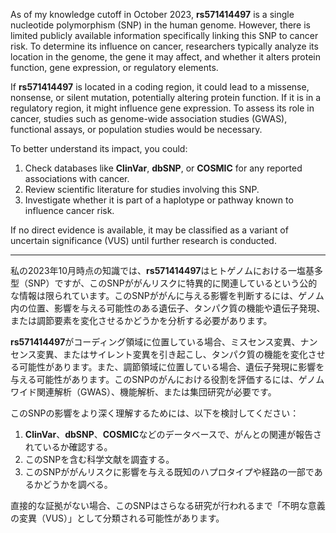 As of my knowledge cutoff in October 2023, **rs571414497** is a single nucleotide polymorphism (SNP) in the human genome. However, there is limited publicly available information specifically linking this SNP to cancer risk. To determine its influence on cancer, researchers typically analyze its location in the genome, the gene it may affect, and whether it alters protein function, gene expression, or regulatory elements.

If **rs571414497** is located in a coding region, it could lead to a missense, nonsense, or silent mutation, potentially altering protein function. If it is in a regulatory region, it might influence gene expression. To assess its role in cancer, studies such as genome-wide association studies (GWAS), functional assays, or population studies would be necessary.

To better understand its impact, you could:
1. Check databases like **ClinVar**, **dbSNP**, or **COSMIC** for any reported associations with cancer.
2. Review scientific literature for studies involving this SNP.
3. Investigate whether it is part of a haplotype or pathway known to influence cancer risk.

If no direct evidence is available, it may be classified as a variant of uncertain significance (VUS) until further research is conducted.

---

私の2023年10月時点の知識では、**rs571414497**はヒトゲノムにおける一塩基多型（SNP）ですが、このSNPががんリスクに特異的に関連しているという公的な情報は限られています。このSNPががんに与える影響を判断するには、ゲノム内の位置、影響を与える可能性のある遺伝子、タンパク質の機能や遺伝子発現、または調節要素を変化させるかどうかを分析する必要があります。

**rs571414497**がコーディング領域に位置している場合、ミスセンス変異、ナンセンス変異、またはサイレント変異を引き起こし、タンパク質の機能を変化させる可能性があります。また、調節領域に位置している場合、遺伝子発現に影響を与える可能性があります。このSNPのがんにおける役割を評価するには、ゲノムワイド関連解析（GWAS）、機能解析、または集団研究が必要です。

このSNPの影響をより深く理解するためには、以下を検討してください：
1. **ClinVar**、**dbSNP**、**COSMIC**などのデータベースで、がんとの関連が報告されているか確認する。
2. このSNPを含む科学文献を調査する。
3. このSNPががんリスクに影響を与える既知のハプロタイプや経路の一部であるかどうかを調べる。

直接的な証拠がない場合、このSNPはさらなる研究が行われるまで「不明な意義の変異（VUS）」として分類される可能性があります。